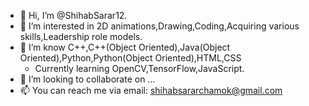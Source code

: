 - 👋 Hi, I’m @ShihabSarar12.
- 👀 I’m interested in 2D animations,Drawing,Coding,Acquiring various skills,Leadership role models.
- 🌱 I’m know C++,C++(Object Oriented),Java(Object Oriented),Python,Python(Object Oriented),HTML,CSS
  - Currently learning OpenCV,TensorFlow,JavaScript.
- 💞️ I’m looking to collaborate on ...
- 📫 You can reach me via email: shihabsararchamok@gmail.com 

<!---
ShihabSarar12/ShihabSarar12 is a ✨ special ✨ repository because its `README.md` (this file) appears on your GitHub profile.
You can click the Preview link to take a look at your changes.
--->
